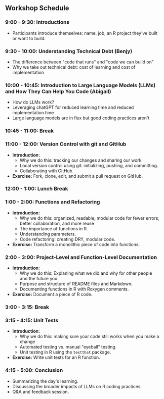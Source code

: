 ## Workshop Schedule

### 9:00 - 9:30: Introductions
- Participants introduce themselves: name, job, an R project they've built or want to build.

### 9:30 - 10:00: Understanding Technical Debt (Benjy)

- The difference between "code that runs" and "code we can build on"
- Why we take out technical debt: cost of learning and cost of implementation

### 10:00 - 10:45: Introduction to Large Language Models (LLMs) and How They Can Help You Code (Abigail)
- How do LLMs work?
- Leveraging chatGPT for reduced learning time and reduced implementation time
- Large language models are in flux but good coding practices aren't

### 10:45 - 11:00: Break

### 11:00 - 12:00: Version Control with git and GitHub
- **Introduction:** 
  - Why we do this: tracking our changes and sharing our work
  - Local version control using git: initializing, pushing, and committing.
  - Collaborating with GitHub.
- **Exercise:** Fork, clone, edit, and submit a pull request on GitHub.

### 12:00 - 1:00: Lunch Break

### 1:00 - 2:00: Functions and Refactoring
- **Introduction:** 
  - Why we do this: organized, readable, modular code for fewer errors, better collaboration, and more reuse
  - The importance of functions in R.
  - Understanding parameters.
  - Code refactoring: creating DRY, modular code.
- **Exercise:** Transform a monolithic piece of code into functions.

### 2:00 - 3:00: Project-Level and Function-Level Documentation
- **Introduction:** 
  - Why we do this: Explaning what we did and why for other people and the future you
  - Purpose and structure of README files and Markdown.
  - Documenting functions in R with Roxygen comments.
- **Exercise:** Document a piece of R code.

 ### 3:00 - 3:15: Break

### 3:15 - 4:15: Unit Tests
- **Introduction:** 
  - Why we do this: making sure your code still works when you make a change
  - Automated testing vs. manual "eyeball" testing.
  - Unit testing in R using the `testthat` package.
- **Exercise:** Write unit tests for an R function.

### 4:15 - 5:00: Conclusion
- Summarizing the day's learning.
- Discussing the broader impacts of LLMs on R coding practices.
- Q&A and feedback session.